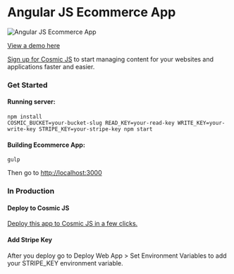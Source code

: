 # Angular JS Ecommerce App
![Angular JS Ecommerce App](https://cosmicjs.com/uploads/dad37ae0-4ab8-11e7-a953-452321056c59-angular-js-ecommerce-app.png)

[View a demo here](http://ecommerce.cosmicapp.co/)

[Sign up for Cosmic JS](https://cosmicjs.com/) to start managing content for your websites and applications faster and easier.
### Get Started


#### Running server:
```
npm install
COSMIC_BUCKET=your-bucket-slug READ_KEY=your-read-key WRITE_KEY=your-write-key STRIPE_KEY=your-stripe-key npm start
```

#### Building Ecommerce App:
```
gulp
```
Then go to [http://localhost:3000](http://localhost:3000)

### In Production
#### Deploy to Cosmic JS
[Deploy this app to Cosmic JS in a few clicks.](https://cosmicjs.com/apps/ecommerce-app)

#### Add Stripe Key
After you deploy go to Deploy Web App > Set Environment Variables to add your STRIPE_KEY environment variable.
